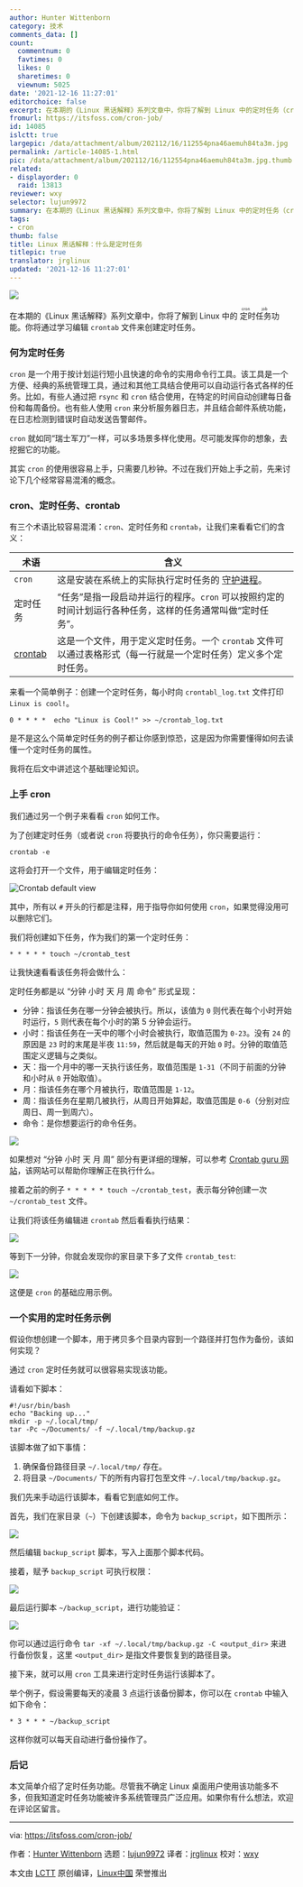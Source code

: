 ```yaml
---
author: Hunter Wittenborn
category: 技术
comments_data: []
count:
  commentnum: 0
  favtimes: 0
  likes: 0
  sharetimes: 0
  viewnum: 5025
date: '2021-12-16 11:27:01'
editorchoice: false
excerpt: 在本期的《Linux 黑话解释》系列文章中，你将了解到 Linux 中的定时任务（cron job）功能。
fromurl: https://itsfoss.com/cron-job/
id: 14085
islctt: true
largepic: /data/attachment/album/202112/16/112554pna46aemuh84ta3m.jpg
permalink: /article-14085-1.html
pic: /data/attachment/album/202112/16/112554pna46aemuh84ta3m.jpg.thumb.jpg
related:
- displayorder: 0
  raid: 13813
reviewer: wxy
selector: lujun9972
summary: 在本期的《Linux 黑话解释》系列文章中，你将了解到 Linux 中的定时任务（cron job）功能。
tags:
- cron
thumb: false
title: Linux 黑话解释：什么是定时任务
titlepic: true
translator: jrglinux
updated: '2021-12-16 11:27:01'
---
```


![](/data/attachment/album/202112/16/112554pna46aemuh84ta3m.jpg)


在本期的《Linux 黑话解释》系列文章中，你将了解到 Linux 中的<ruby> 定时任务 <rt>  cron job </rt></ruby>功能。你将通过学习编辑 `crontab` 文件来创建定时任务。


### 何为定时任务


`cron` 是一个用于按计划运行短小且快速的命令的实用命令行工具。该工具是一个方便、经典的系统管理工具，通过和其他工具结合使用可以自动运行各式各样的任务。比如，有些人通过把 `rsync` 和 `cron` 结合使用，在特定的时间自动创建每日备份和每周备份。也有些人使用 `cron` 来分析服务器日志，并且结合邮件系统功能，在日志检测到错误时自动发送告警邮件。


`cron` 就如同“瑞士军刀”一样，可以多场景多样化使用。尽可能发挥你的想象，去挖掘它的功能。


其实 `cron` 的使用很容易上手，只需要几秒钟。不过在我们开始上手之前，先来讨论下几个经常容易混淆的概念。


### cron、定时任务、crontab


有三个术语比较容易混淆：`cron`、定时任务和 `crontab`，让我们来看看它们的含义：




| 术语 | 含义 |
| --- | --- |
| `cron` | 这是安装在系统上的实际执行定时任务的 [守护进程](https://itsfoss.com/linux-daemons/)。 |
| 定时任务 | “任务”是指一段启动并运行的程序。`cron` 可以按照约定的时间计划运行各种任务，这样的任务通常叫做“定时任务”。 |
| [crontab](https://linuxhandbook.com/crontab/) | 这是一个文件，用于定义定时任务。一个 `crontab` 文件可以通过表格形式（每一行就是一个定时任务）定义多个定时任务。 |


来看一个简单例子：创建一个定时任务，每小时向 `crontabl_log.txt` 文件打印 `Linux is cool!`。



```
0 * * * *  echo "Linux is Cool!" >> ~/crontab_log.txt

```

是不是这么个简单定时任务的例子都让你感到惊恐，这是因为你需要懂得如何去读懂一个定时任务的属性。


我将在后文中讲述这个基础理论知识。


### 上手 cron


我们通过另一个例子来看看 `cron` 如何工作。


为了创建定时任务（或者说 `cron` 将要执行的命令任务），你只需要运行：



```
crontab -e

```

这将会打开一个文件，用于编辑定时任务：


![Crontab default view](/data/attachment/album/202112/16/112701lmadjd8ayppjtr1t.png)


其中，所有以 `#` 开头的行都是注释，用于指导你如何使用 `cron`，如果觉得没用可以删除它们。


我们将创建如下任务，作为我们的第一个定时任务：



```
* * * * * touch ~/crontab_test

```

让我快速看看该任务将会做什么：


定时任务都是以 “分钟 小时 天 月 周 命令” 形式呈现：


* 分钟：指该任务在哪一分钟会被执行。所以，该值为 `0` 则代表在每个小时开始时运行，`5` 则代表在每个小时的第 5 分钟会运行。
* 小时：指该任务在一天中的哪个小时会被执行，取值范围为 `0-23`。没有 `24` 的原因是 `23` 时的末尾是半夜 `11:59`，然后就是每天的开始 `0` 时。分钟的取值范围定义逻辑与之类似。
* 天：指一个月中的哪一天执行该任务，取值范围是 `1-31`（不同于前面的分钟和小时从 `0` 开始取值）。
* 月：指该任务在哪个月被执行，取值范围是 `1-12`。
* 周：指该任务在星期几被执行，从周日开始算起，取值范围是 `0-6`（分别对应周日、周一到周六）。
* 命令：是你想要运行的命令任务。


![](/data/attachment/album/202112/16/112702p1u1wj8c885wu1ye.png)


如果想对 “分钟 小时 天 月 周” 部分有更详细的理解，可以参考 [Crontab guru 网站](https://crontab.guru/)，该网站可以帮助你理解正在执行什么。


接着之前的例子 `* * * * * touch ~/crontab_test`，表示每分钟创建一次 `~/crontab_test` 文件。


让我们将该任务编辑进 `crontab` 然后看看执行结果：


![](/data/attachment/album/202112/16/112702iq7qqhh2efia75iq.png)


等到下一分钟，你就会发现你的家目录下多了文件 `crontab_test`:


![](/data/attachment/album/202112/16/112703zwui1voo51jzseww.png)


这便是 `cron` 的基础应用示例。


### 一个实用的定时任务示例


假设你想创建一个脚本，用于拷贝多个目录内容到一个路径并打包作为备份，该如何实现？


通过 `cron` 定时任务就可以很容易实现该功能。


请看如下脚本：



```
#!/usr/bin/bash
echo "Backing up..."
mkdir -p ~/.local/tmp/
tar -Pc ~/Documents/ -f ~/.local/tmp/backup.gz

```

该脚本做了如下事情：


1. 确保备份路径目录 `~/.local/tmp/` 存在。
2. 将目录 `~/Documents/` 下的所有内容打包至文件 `~/.local/tmp/backup.gz`。


我们先来手动运行该脚本，看看它到底如何工作。


首先，我们在家目录（`~`）下创建该脚本，命令为 `backup_script`，如下图所示：


![](/data/attachment/album/202112/16/112703q72e2hd2vdygs79l.png)


然后编辑 `backup_script` 脚本，写入上面那个脚本代码。


接着，赋予 `backup_script` 可执行权限：


![](/data/attachment/album/202112/16/112703h40zzwn7wrv0w0vy.png)


最后运行脚本 `~/backup_script`，进行功能验证：


![](/data/attachment/album/202112/16/112703fvsgudnyzfldnca9.png)


你可以通过运行命令 `tar -xf ~/.local/tmp/backup.gz -C <output_dir>` 来进行备份恢复，这里 `<output_dir>` 是指文件要恢复到的路径目录。


接下来，就可以用 `cron` 工具来进行定时任务运行该脚本了。


举个例子，假设需要每天的凌晨 3 点运行该备份脚本，你可以在 `crontab` 中输入如下命令：



```
* 3 * * * ~/backup_script

```

这样你就可以每天自动进行备份操作了。


### 后记


本文简单介绍了定时任务功能。尽管我不确定 Linux 桌面用户使用该功能多不多，但我知道定时任务功能被许多系统管理员广泛应用。如果你有什么想法，欢迎在评论区留言。




---


via: <https://itsfoss.com/cron-job/>


作者：[Hunter Wittenborn](https://itsfoss.com/author/hunter/) 选题：[lujun9972](https://github.com/lujun9972) 译者：[jrglinux](https://github.com/jrglinux) 校对：[wxy](https://github.com/wxy)


本文由 [LCTT](https://github.com/LCTT/TranslateProject) 原创编译，[Linux中国](https://linux.cn/) 荣誉推出